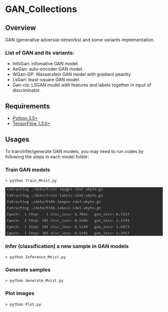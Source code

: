 # GAN_Collections

## Overview

GAN (generative adversial networks) and some variants implementation.

### List of GAN and its variants:
* InfoGan: infomative GAN model.
* AeGan: auto-encoder GAN model.
* WGan-GP: Wasserstein GAN model with gradient peanlty. 
* LsGan: least-square GAN model.
* Gan-cls: LSGAN model with features and labels together in input of discriminator.

## Requirements

- [Python 3.5+](https://anaconda.org/anaconda/python)
- [TensorFlow 1.3.0+](https://www.tensorflow.org/install/)
 
## Usages

To train/infer/generate GAN models, you may need to run codes by following the steps in each model folder:
### Train GAN models
```
> python Train_Mnist.py 

```
<img align='center' img src="./GAN/InfoGan/images/InfoGAN_Train.PNG">

### Infer (classification) a new sample in GAN models
```
> python Inference_Mnist.py
```

### Generate samples
```
> python Generate_Mnist.py
```

### Plot images
```
> python Plot.py
```
